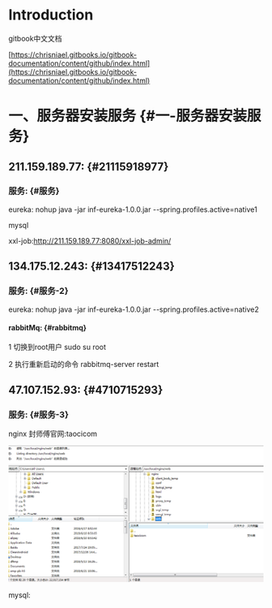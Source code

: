 # Introduction

gitbook中文文档

[https://chrisniael.gitbooks.io/gitbook-documentation/content/github/index.html](https://chrisniael.gitbooks.io/gitbook-documentation/content/github/index.html)

# 一、服务器安装服务 {#一-服务器安装服务}

## 211.159.189.77: {#21115918977}

### 服务: {#服务}

eureka: nohup java -jar inf-eureka-1.0.0.jar --spring.profiles.active=native1

mysql

xxl-job:http://211.159.189.77:8080/xxl-job-admin/

## 134.175.12.243: {#13417512243}

### 服务: {#服务-2}

eureka: nohup java -jar inf-eureka-1.0.0.jar --spring.profiles.active=native2

#### rabbitMq: {#rabbitmq}

1 切换到root用户 sudo su root

2 执行重新启动的命令 rabbitmq-server restart

## 47.107.152.93: {#4710715293}

### 服务: {#服务-3}

nginx 封师傅官网:taocicom

![](/assets/微信截图_20190712114223.png)

mysql:

